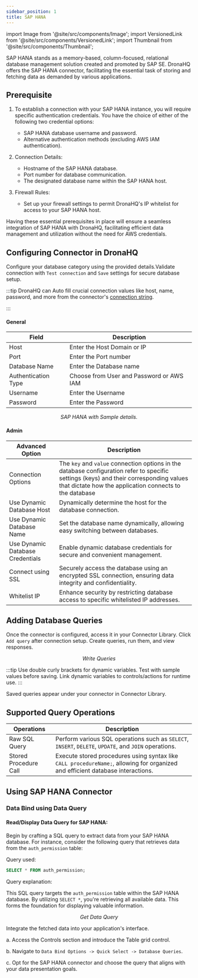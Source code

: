 ```yaml
---
sidebar_position: 1
title: SAP HANA
---
```


import Image from '@site/src/components/Image';
import VersionedLink from '@site/src/components/VersionedLink';
import Thumbnail from '@site/src/components/Thumbnail';

SAP HANA stands as a memory-based, column-focused, relational database management solution created and promoted by SAP SE. DronaHQ offers the SAP HANA connector, facilitating the essential task of storing and fetching data as demanded by various applications.


## Prerequisite

1. To establish a connection with your SAP HANA instance, you will require specific authentication credentials. You have the choice of either of the following two credential options:
   - SAP HANA database username and password.
   - Alternative authentication methods (excluding AWS IAM authentication).

2. Connection Details:
   - Hostname of the SAP HANA database.
   - Port number for database communication.
   - The designated database name within the SAP HANA host.

3. Firewall Rules:
   - Set up your firewall settings to permit DronaHQ's IP whitelist for access to your SAP HANA host.

Having these essential prerequisites in place will ensure a seamless integration of SAP HANA with DronaHQ, facilitating efficient data management and utilization without the need for AWS credentials.


## Configuring Connector in DronaHQ

Configure your database category using the provided details.Validate connection with `Test connection` and `Save` settings for secure database setup.

:::tip
DronaHQ can Auto fill crucial connection values like host, name, password, and more from the connector's [connection string](https://help.sap.com/docs/SAP_HANA_PLATFORM/0eec0d68141541d1b07893a39944924e/b250e7fef8614ea0a0973d58eb73bda8.html).

:::

#### General 

| Field                | Description                             |
|----------------------|-----------------------------------------|
| Host                 | Enter the Host Domain or IP             |
| Port                 | Enter the Port number                   |
| Database Name        | Enter the Database name                 |
| Authentication Type | Choose from User and Password or AWS IAM |
| Username             | Enter the Username                      |
| Password             | Enter the Password                      |

<figure>
  <Thumbnail src="/img/reference/connectors/saphana/details.jpeg" alt="SAP HANA with Sample details." />
  <figcaption align = "center"><i>SAP HANA with Sample details.</i></figcaption>
</figure>

#### Admin

| Advanced Option   | Description    |
|----------------------|---------------------|
| Connection Options | The `key` and `value` connection options in the database configuration refer to specific settings (keys) and their corresponding values that dictate how the application connects to the database |
| Use Dynamic Database Host                | Dynamically determine the host for the database connection.                               |
| Use Dynamic Database Name                | Set the database name dynamically, allowing easy switching between databases.              |
| <VersionedLink to = "../../datasource-concepts/dynamic_credentials"> Use Dynamic Database Credentials        </VersionedLink> | Enable dynamic database credentials for secure and convenient management.                  |
| <VersionedLink to = "../../datasource-concepts/ssl_configurations"> Connect using SSL  </VersionedLink> | Securely access the database using an encrypted SSL connection, ensuring data integrity and confidentiality. |
| <VersionedLink to = "../../datasource-concepts/whitelisting_dronahq_ip"> Whitelist IP                 </VersionedLink>            | Enhance security by restricting database access to specific whitelisted IP addresses.     |

## Adding Database Queries

Once the connector is configured, access it in your Connector Library. Click `Add query` after connection setup. Create queries, run them, and view responses.

<figure>
  <Thumbnail src="/img/reference/connectors/saphana/data-query.png" alt="Write Queries" />
  <figcaption align = "center"><i>Write Queries</i></figcaption>
</figure>

:::tip
Use double curly brackets for dynamic variables. Test with sample values before saving. Link dynamic variables to controls/actions for runtime use.
:::

Saved queries appear under your connector in Connector Library.

## Supported Query Operations

| Operations            | Description                                              |
|-----------------------|----------------------------------------------------------|
| Raw SQL Query         | Perform various SQL operations such as `SELECT`, `INSERT`, `DELETE`, `UPDATE`, and `JOIN` operations. |
| Stored Procedure Call| Execute stored procedures using syntax like `CALL procedureName;`, allowing for organized and efficient database interactions. |

## Using SAP HANA Connector

### Data Bind using Data Query

#### Read/Display Data Query for SAP HANA:

Begin by crafting a SQL query to extract data from your SAP HANA database. For instance, consider the following query that retrieves data from the `auth_permission` table:

Query used:

```sql
SELECT * FROM auth_permission;
```

Query explanation:

This SQL query targets the `auth_permission` table within the SAP HANA database. By utilizing `SELECT *`, you're retrieving all available data. This forms the foundation for displaying valuable information.

<figure>
  <Thumbnail src="/img/reference/connectors/saphana/data-query.png" alt="Get Data Query" />
  <figcaption align = "center"><i>Get Data Query</i></figcaption>
</figure>


Integrate the fetched data into your application's interface.

 a. Access the Controls section and introduce the Table grid control.

 b. Navigate to `Data Bind Options -> Quick Select -> Database Queries`.

 c. Opt for the SAP HANA connector and choose the query that aligns with your data presentation goals.

